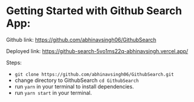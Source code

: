 # Getting Started with Github Search App:

Github link: https://github.com/abhinavsingh06/GithubSearch

Deployed link: https://github-search-5vo1ms22q-abhinavsingh.vercel.app/ 

Steps: 
- ```git clone https://github.com/abhinavsingh06/GithubSearch.git```
- change directory to GithubSearch 
`cd GithubSearch` 
- run `yarn` in your terminal to install dependencies.
- run `yarn start` in your terminal.

